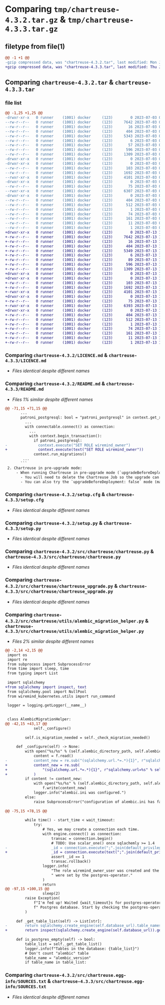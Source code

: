 # Comparing `tmp/chartreuse-4.3.2.tar.gz` & `tmp/chartreuse-4.3.3.tar.gz`

## filetype from file(1)

```diff
@@ -1 +1 @@
-gzip compressed data, was "chartreuse-4.3.2.tar", last modified: Mon Jul  3 06:48:47 2023, max compression
+gzip compressed data, was "chartreuse-4.3.3.tar", last modified: Thu Jul 13 10:13:15 2023, max compression
```

## Comparing `chartreuse-4.3.2.tar` & `chartreuse-4.3.3.tar`

### file list

```diff
@@ -1,25 +1,25 @@
-drwxr-xr-x   0 runner    (1001) docker     (123)        0 2023-07-03 06:48:47.191141 chartreuse-4.3.2/
--rw-r--r--   0 runner    (1001) docker     (123)     7642 2023-07-03 06:48:37.000000 chartreuse-4.3.2/LICENCE.md
--rw-r--r--   0 runner    (1001) docker     (123)       16 2023-07-03 06:48:37.000000 chartreuse-4.3.2/MANIFEST.in
--rw-r--r--   0 runner    (1001) docker     (123)      404 2023-07-03 06:48:47.191141 chartreuse-4.3.2/PKG-INFO
--rw-r--r--   0 runner    (1001) docker     (123)     5343 2023-07-03 06:48:37.000000 chartreuse-4.3.2/README.md
--rw-r--r--   0 runner    (1001) docker     (123)        6 2023-07-03 06:48:37.000000 chartreuse-4.3.2/VERSION
--rw-r--r--   0 runner    (1001) docker     (123)       57 2023-07-03 06:48:37.000000 chartreuse-4.3.2/pyproject.toml
--rw-r--r--   0 runner    (1001) docker     (123)      596 2023-07-03 06:48:47.195141 chartreuse-4.3.2/setup.cfg
--rw-r--r--   0 runner    (1001) docker     (123)     1309 2023-07-03 06:48:37.000000 chartreuse-4.3.2/setup.py
-drwxr-xr-x   0 runner    (1001) docker     (123)        0 2023-07-03 06:48:47.191141 chartreuse-4.3.2/src/
-drwxr-xr-x   0 runner    (1001) docker     (123)        0 2023-07-03 06:48:47.191141 chartreuse-4.3.2/src/chartreuse/
--rw-r--r--   0 runner    (1001) docker     (123)      103 2023-07-03 06:48:37.000000 chartreuse-4.3.2/src/chartreuse/__init__.py
--rw-r--r--   0 runner    (1001) docker     (123)     1692 2023-07-03 06:48:37.000000 chartreuse-4.3.2/src/chartreuse/chartreuse.py
--rwxr-xr-x   0 runner    (1001) docker     (123)     4101 2023-07-03 06:48:37.000000 chartreuse-4.3.2/src/chartreuse/chartreuse_upgrade.py
-drwxr-xr-x   0 runner    (1001) docker     (123)        0 2023-07-03 06:48:47.191141 chartreuse-4.3.2/src/chartreuse/utils/
--rw-r--r--   0 runner    (1001) docker     (123)       75 2023-07-03 06:48:37.000000 chartreuse-4.3.2/src/chartreuse/utils/__init__.py
--rwxr-xr-x   0 runner    (1001) docker     (123)     6307 2023-07-03 06:48:37.000000 chartreuse-4.3.2/src/chartreuse/utils/alembic_migration_helper.py
-drwxr-xr-x   0 runner    (1001) docker     (123)        0 2023-07-03 06:48:47.191141 chartreuse-4.3.2/src/chartreuse.egg-info/
--rw-r--r--   0 runner    (1001) docker     (123)      404 2023-07-03 06:48:47.000000 chartreuse-4.3.2/src/chartreuse.egg-info/PKG-INFO
--rw-r--r--   0 runner    (1001) docker     (123)      512 2023-07-03 06:48:47.000000 chartreuse-4.3.2/src/chartreuse.egg-info/SOURCES.txt
--rw-r--r--   0 runner    (1001) docker     (123)        1 2023-07-03 06:48:47.000000 chartreuse-4.3.2/src/chartreuse.egg-info/dependency_links.txt
--rw-r--r--   0 runner    (1001) docker     (123)       74 2023-07-03 06:48:47.000000 chartreuse-4.3.2/src/chartreuse.egg-info/entry_points.txt
--rw-r--r--   0 runner    (1001) docker     (123)      161 2023-07-03 06:48:47.000000 chartreuse-4.3.2/src/chartreuse.egg-info/requires.txt
--rw-r--r--   0 runner    (1001) docker     (123)       11 2023-07-03 06:48:47.000000 chartreuse-4.3.2/src/chartreuse.egg-info/top_level.txt
--rw-r--r--   0 runner    (1001) docker     (123)        1 2023-07-03 06:48:47.000000 chartreuse-4.3.2/src/chartreuse.egg-info/zip-safe
+drwxr-xr-x   0 runner    (1001) docker     (123)        0 2023-07-13 10:13:15.788343 chartreuse-4.3.3/
+-rw-r--r--   0 runner    (1001) docker     (123)     7642 2023-07-13 10:13:05.000000 chartreuse-4.3.3/LICENCE.md
+-rw-r--r--   0 runner    (1001) docker     (123)       16 2023-07-13 10:13:05.000000 chartreuse-4.3.3/MANIFEST.in
+-rw-r--r--   0 runner    (1001) docker     (123)      404 2023-07-13 10:13:15.788343 chartreuse-4.3.3/PKG-INFO
+-rw-r--r--   0 runner    (1001) docker     (123)     5349 2023-07-13 10:13:05.000000 chartreuse-4.3.3/README.md
+-rw-r--r--   0 runner    (1001) docker     (123)        6 2023-07-13 10:13:05.000000 chartreuse-4.3.3/VERSION
+-rw-r--r--   0 runner    (1001) docker     (123)       89 2023-07-13 10:13:05.000000 chartreuse-4.3.3/pyproject.toml
+-rw-r--r--   0 runner    (1001) docker     (123)      596 2023-07-13 10:13:15.788343 chartreuse-4.3.3/setup.cfg
+-rw-r--r--   0 runner    (1001) docker     (123)     1309 2023-07-13 10:13:05.000000 chartreuse-4.3.3/setup.py
+drwxr-xr-x   0 runner    (1001) docker     (123)        0 2023-07-13 10:13:15.784343 chartreuse-4.3.3/src/
+drwxr-xr-x   0 runner    (1001) docker     (123)        0 2023-07-13 10:13:15.788343 chartreuse-4.3.3/src/chartreuse/
+-rw-r--r--   0 runner    (1001) docker     (123)      103 2023-07-13 10:13:05.000000 chartreuse-4.3.3/src/chartreuse/__init__.py
+-rw-r--r--   0 runner    (1001) docker     (123)     1692 2023-07-13 10:13:05.000000 chartreuse-4.3.3/src/chartreuse/chartreuse.py
+-rwxr-xr-x   0 runner    (1001) docker     (123)     4101 2023-07-13 10:13:05.000000 chartreuse-4.3.3/src/chartreuse/chartreuse_upgrade.py
+drwxr-xr-x   0 runner    (1001) docker     (123)        0 2023-07-13 10:13:15.788343 chartreuse-4.3.3/src/chartreuse/utils/
+-rw-r--r--   0 runner    (1001) docker     (123)       75 2023-07-13 10:13:05.000000 chartreuse-4.3.3/src/chartreuse/utils/__init__.py
+-rwxr-xr-x   0 runner    (1001) docker     (123)     6393 2023-07-13 10:13:05.000000 chartreuse-4.3.3/src/chartreuse/utils/alembic_migration_helper.py
+drwxr-xr-x   0 runner    (1001) docker     (123)        0 2023-07-13 10:13:15.788343 chartreuse-4.3.3/src/chartreuse.egg-info/
+-rw-r--r--   0 runner    (1001) docker     (123)      404 2023-07-13 10:13:15.000000 chartreuse-4.3.3/src/chartreuse.egg-info/PKG-INFO
+-rw-r--r--   0 runner    (1001) docker     (123)      512 2023-07-13 10:13:15.000000 chartreuse-4.3.3/src/chartreuse.egg-info/SOURCES.txt
+-rw-r--r--   0 runner    (1001) docker     (123)        1 2023-07-13 10:13:15.000000 chartreuse-4.3.3/src/chartreuse.egg-info/dependency_links.txt
+-rw-r--r--   0 runner    (1001) docker     (123)       74 2023-07-13 10:13:15.000000 chartreuse-4.3.3/src/chartreuse.egg-info/entry_points.txt
+-rw-r--r--   0 runner    (1001) docker     (123)      161 2023-07-13 10:13:15.000000 chartreuse-4.3.3/src/chartreuse.egg-info/requires.txt
+-rw-r--r--   0 runner    (1001) docker     (123)       11 2023-07-13 10:13:15.000000 chartreuse-4.3.3/src/chartreuse.egg-info/top_level.txt
+-rw-r--r--   0 runner    (1001) docker     (123)        1 2023-07-13 10:13:15.000000 chartreuse-4.3.3/src/chartreuse.egg-info/zip-safe
```

### Comparing `chartreuse-4.3.2/LICENCE.md` & `chartreuse-4.3.3/LICENCE.md`

 * *Files identical despite different names*

### Comparing `chartreuse-4.3.2/README.md` & `chartreuse-4.3.3/README.md`

 * *Files 1% similar despite different names*

```diff
@@ -71,15 +71,15 @@
       ...
       patroni_postgresql: bool = "patroni_postgresql" in context.get_x_argument(as_dictionary=True)
         ...
         with connectable.connect() as connection:
           ...
           with context.begin_transaction():
             if patroni_postgresql:
-              context.execute("SET ROLE wiremind_owner")
+              context.execute(text("SET ROLE wiremind_owner"))
             context.run_migrations()
        ...
       ```
 2. Chartreuse in pre-upgrade mode:
     - When running Chartreuse in pre-upgrade mode (`upgradeBeforeDeployment: true`), it will not start running (The Chartreuse Pod will hang in `Init` state) until one PG Pod (and ES Pod if ES is used) is running, so make sure these Pods are available to Chartreuse. To fix that:
       - You will need to delete the Chartreuse Job so the upgrade can resume and fix you PG and ES pods (or create them if they don't exist), then you can redeploy so your migrations can run.
       - You can also try the `upgradeBeforeDeployment: false` mode (maybe temporarily).
```

### Comparing `chartreuse-4.3.2/setup.cfg` & `chartreuse-4.3.3/setup.cfg`

 * *Files identical despite different names*

### Comparing `chartreuse-4.3.2/setup.py` & `chartreuse-4.3.3/setup.py`

 * *Files identical despite different names*

### Comparing `chartreuse-4.3.2/src/chartreuse/chartreuse.py` & `chartreuse-4.3.3/src/chartreuse/chartreuse.py`

 * *Files identical despite different names*

### Comparing `chartreuse-4.3.2/src/chartreuse/chartreuse_upgrade.py` & `chartreuse-4.3.3/src/chartreuse/chartreuse_upgrade.py`

 * *Files identical despite different names*

### Comparing `chartreuse-4.3.2/src/chartreuse/utils/alembic_migration_helper.py` & `chartreuse-4.3.3/src/chartreuse/utils/alembic_migration_helper.py`

 * *Files 2% similar despite different names*

```diff
@@ -2,14 +2,15 @@
 import os
 import re
 from subprocess import SubprocessError
 from time import sleep, time
 from typing import List
 
 import sqlalchemy
+from sqlalchemy import inspect, text
 from sqlalchemy.pool import NullPool
 from wiremind_kubernetes.utils import run_command
 
 logger = logging.getLogger(__name__)
 
 
 class AlembicMigrationHelper:
@@ -42,15 +43,17 @@
             self._configure()
 
         self.is_migration_needed = self._check_migration_needed()
 
     def _configure(self) -> None:
         with open("%s/%s" % (self.alembic_directory_path, self.alembic_config_file_path), "r") as f:
             content = f.read()
-            content_new = re.sub("(sqlalchemy.url.*=.*){1}", r"sqlalchemy.url=%s" % self.database_url, content, flags=re.M)
+            content_new = re.sub(
+                "(sqlalchemy.url.*=.*){1}", r"sqlalchemy.url=%s" % self.database_url, content, flags=re.M
+            )
         if content != content_new:
             with open("%s/%s" % (self.alembic_directory_path, self.alembic_config_file_path), "w") as f:
                 f.write(content_new)
             logger.info("alembic.ini was configured.")
         else:
             raise SubprocessError("configuration of alembic.ini has failed (alembic.ini is unchanged)")
 
@@ -75,15 +78,15 @@
 
         while time() - start_time < wait_timeout:
             try:
                 # Yes, we may create a connection each time.
                 with engine.connect() as connection:
                     transac = connection.begin()
                     # TODO: Use scalar_one() once sqlachemly >= 1.4
-                    _id = connection.execute(";".join(default_privileges_checks)).scalar()
+                    _id = connection.execute(text(";".join(default_privileges_checks))).scalar()
                     assert _id == 1
                     transac.rollback()
                 logger.info(
                     "The role wiremind_owner_user was created and the default privileges"
                     " were set by the postgres-operator."
                 )
                 return
@@ -97,15 +100,15 @@
                 sleep(2)
         raise Exception(
             f"I'm fed up! Waited {wait_timeout}s for postgres-operator to configure the"
             f" Postgres database. Start by checking the postgres-operator logs."
         )
 
     def _get_table_list(self) -> List[str]:
-        return sqlalchemy.create_engine(self.database_url).table_names()
+        return inspect(sqlalchemy.create_engine(self.database_url)).get_table_names()
 
     def is_postgres_empty(self) -> bool:
         table_list = self._get_table_list()
         logger.info(f"Tables in the database: {table_list}")
         # Don't count "alembic" table
         table_name = "alembic_version"
         if table_name in table_list:
```

### Comparing `chartreuse-4.3.2/src/chartreuse.egg-info/SOURCES.txt` & `chartreuse-4.3.3/src/chartreuse.egg-info/SOURCES.txt`

 * *Files identical despite different names*

